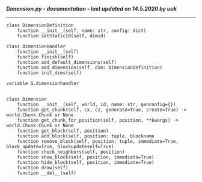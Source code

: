 ***Dimension.py - documentation - last updated on 14.5.2020 by uuk***
___

    class DimensionDefinition
        function __init__(self, name: str, config: dict)
        function setStaticId(self, dimid)

    class DimensionHandler
        function __init__(self)
        function finish(self)
        function add_default_dimensions(self)
        function add_dimension(self, dim: DimensionDefinition)
        function init_dims(self)

    variable G.dimensionhandler


    class Dimension
        function __init__(self, world, id, name: str, genconfig={})
        function get_chunk(self, cx, cz, generate=True, create=True) -> world.Chunk.Chunk or None
        function get_chunk_for_position(self, position, **kwargs) -> world.Chunk.Chunk or None
        function get_block(self, position)
        function add_block(self, position: tuple, blockname
        function remove_block(self, position: tuple, immediate=True, block_update=True, blockupdateself=True)
        function check_neighbors(self, position)
        function show_block(self, position, immediate=True)
        function hide_block(self, position, immediate=True)
        function draw(self)
        function __del__(self)
